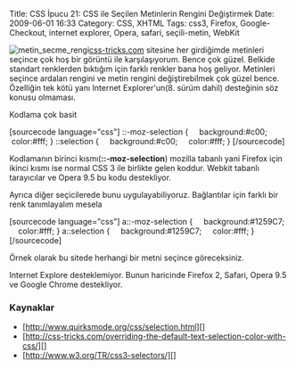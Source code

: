 Title: CSS İpucu 21: CSS ile Seçilen Metinlerin Rengini Değiştirmek
Date: 2009-06-01 16:33
Category: CSS, XHTML
Tags: css3, Firefox, Google-Checkout, internet explorer, Opera, safari, seçili-metin, WebKit

![metin_secme_rengi][][css-tricks.com][] sitesine her girdiğimde
metinleri seçince çok hoş bir görüntü ile karşılaşıyorum. Bence çok
güzel. Belkide standart renklerden bıktığım için farklı renkler bana hoş
geliyor. Metinleri seçince ardalan rengini ve metin rengini
değiştirebilmek çok güzel bence. Özelliğin tek kötü yanı Internet
Explorer'un(8. sürüm dahil) desteğinin söz konusu olmaması.

Kodlama çok basit

[sourcecode language="css"] ::-moz-selection {     background:#c00;   
 color:#fff; } ::selection {     background:#c00;     color:#fff; }
[/sourcecode]

Kodlamanın birinci kısmı(**::-moz-selection**) mozilla tabanlı yani
Firefox için ikinci kısmı ise normal CSS 3 ile birlikte gelen koddur.
Webkit tabanlı tarayıcılar ve Opera 9.5 bu kodu destekliyor.

Ayrıca diğer seçicilerede bunu uygulayabiliyoruz. Bağlantılar için
farklı bir renk tanımlayalım mesela

[sourcecode language="css"] a::-moz-selection {     background:#1259C7;
    color:#fff; } a::selection {     background:#1259C7;   
 color:#fff; } [/sourcecode]

Örnek olarak bu sitede herhangi bir metni seçince göreceksiniz.

Internet Explore desteklemiyor. Bunun haricinde Firefox 2, Safari, Opera
9.5 ve Google Chrome destekliyor.

### Kaynaklar

-   [http://www.quirksmode.org/css/selection.html][]
-   [http://css-tricks.com/overriding-the-default-text-selection-color-with-css/][]
-   [http://www.w3.org/TR/css3-selectors/][]

</p>

  [metin_secme_rengi]: http://www.fatihhayrioglu.com/wp-content/metin_secme_rengi-300x110.gif
    "metin_secme_rengi"
  [css-tricks.com]: http://css-tricks.com "css-tricks.com"
  [http://www.quirksmode.org/css/selection.html]: http://www.quirksmode.org/css/selection.html
    "http://www.quirksmode.org/css/selection.html"
  [http://css-tricks.com/overriding-the-default-text-selection-color-with-css/]:
    http://css-tricks.com/overriding-the-default-text-selection-color-with-css/
    "http://css-tricks.com/overriding-the-default-text-selection-color-with-css/"
  [http://www.w3.org/TR/css3-selectors/]: http://www.w3.org/TR/css3-selectors/
    "http://www.w3.org/TR/css3-selectors/"
